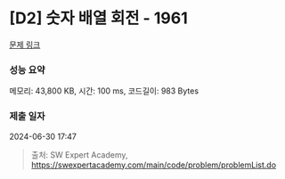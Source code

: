 # [D2] 숫자 배열 회전 - 1961 

[문제 링크](https://swexpertacademy.com/main/code/problem/problemDetail.do?contestProbId=AV5Pq-OKAVYDFAUq) 

### 성능 요약

메모리: 43,800 KB, 시간: 100 ms, 코드길이: 983 Bytes

### 제출 일자

2024-06-30 17:47



> 출처: SW Expert Academy, https://swexpertacademy.com/main/code/problem/problemList.do